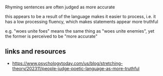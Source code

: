 Rhyming sentences are often judged as more accurate

this appears to be a result of the language makes it easier to process, i.e. it has a low processing fluency, which makes statements appear more truthful

e.g. "woes unite foes" means the same thing as "woes unite enemies", yet the former is perceived to be "more accurate"

## links and resources

- https://www.psychologytoday.com/us/blog/stretching-theory/202311/people-judge-poetic-language-as-more-truthful